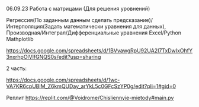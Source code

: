 06.09.23
Работа с матрицами (Для решения уровнений)

Регрессия(По заданным данным сделать предсказание)/Интерполяция(Задать математически уравнения для данных),
Производная/Интеграл/Дифференциальные уравнения
Excel/Python Mathplotlib

https://docs.google.com/spreadsheets/d/1BVvawgRpU92UA2I7TxDwIxOhfY3nxrhpOlVlfGNQS0s/edit?usp=sharing

2 часть:

https://docs.google.com/spreadsheets/d/1wc-VA7KR6cpUBlM_Z6kmQUDay_arYkL5c0GFcSzYP0g/edit?pli=1#gid=0

Реплит
https://replit.com/@Voidrome/Chisliennyie-mietody#main.py
